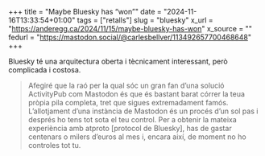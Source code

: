 +++
title = "Maybe Bluesky has “won”"
date = "2024-11-16T13:33:54+01:00"
tags = ["retalls"]
slug = "bluesky"
x_url = "https://anderegg.ca/2024/11/15/maybe-bluesky-has-won"
x_source = ""
fedurl = "https://mastodon.social/@carlesbellver/113492657700468648"
+++

Bluesky té una arquitectura oberta i tècnicament interessant, però complicada i costosa.

> Afegiré que la raó per la qual sóc un gran fan d’una solució ActivityPub com Mastodon és que és bastant barat córrer la teua pròpia pila completa, tret que sigues extremadament famós. L’allotjament d’una instància de Mastodon és un procés d’un sol pas i després ho tens tot sota el teu control. Per a obtenir la mateixa experiència amb atproto [protocol de Bluesky], has de gastar centenars o milers d’euros al mes i, encara així, de moment no ho controles tot tu.
